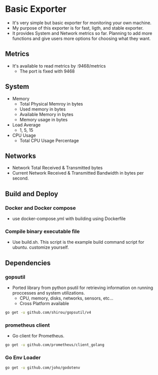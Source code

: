 # Basic Exporter
* It's very simple but basic exporter for monitoring your own machine.
* My purpose of this exporter is for fast, ligth, and stable exporter.
* It provides System and Network metrics so far. Planning to add more functions and give users more options for choosing what they want.

## Metrics
* It's available to read metrics by :9468/metrics
    * The port is fixed with 9468

## System
* Memory
    * Total Physical Memroy in bytes
    * Used memory in bytes
    * Available Memory in bytes
    * Memory usage in bytes
* Load Average
    * 1, 5, 15
* CPU Usage
    * Total CPU Usage Percentage

## Networks
* Network Total Received & Transmitted bytes
* Current Network Received & Transmitted Bandwidth in bytes per second.

## Build and Deploy
### Docker and Docker compose
* use docker-compose.yml with building using Dockerfile

### Compile binary executable file
* Use build.sh. This script is the example build command script for ubuntu. customize yourself.

## Dependencies
### gopsutil

* Ported library from python psutil for retrieving information on running proccesses and system utilizations.
    * CPU, memory, disks, networks, sensors, etc...
    * Cross Platform available

```zsh
go get -u github.com/shirou/gopsutil/v4
```

### prometheus client
* Go client for Prometheus.

```zsh
go get -u github.com/prometheus/client_golang
```

### Go Env Loader

```zsh
go get -u github.com/joho/godotenv
```

